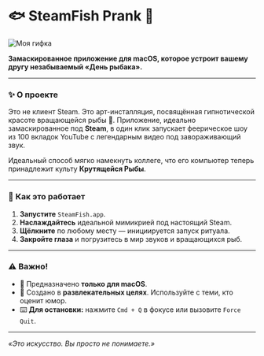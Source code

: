 # 🐟 SteamFish Prank 🎣

![Моя гифка](images/example.gif)

**Замаскированное приложение для macOS, которое устроит вашему другу незабываемый «День рыбака».**

---

### ✨ **О проекте**
Это не клиент Steam. Это арт-инсталляция, посвящённая гипнотической красоте вращающейся рыбы 🐠. Приложение, идеально замаскированное под **Steam**, в один клик запускает феерическое шоу из 100 вкладок YouTube с легендарным видео под завораживающий звук.

Идеальный способ мягко намекнуть коллеге, что его компьютер теперь принадлежит культу **Крутящейся Рыбы**.

---

### 🚀 **Как это работает**
1.  **Запустите** `SteamFish.app`.
2.  **Наслаждайтесь** идеальной мимикрией под настоящий Steam.
3.  **Щёлкните** по любому месту — инициируется запуск ритуала.
4.  **Закройте глаза** и погрузитесь в мир звуков и вращающихся рыб.

---

### ⚠️ **Важно!**
*   🍎 Предназначено **только для macOS**.
*   🤣 Создано в **развлекательных целях**. Используйте с теми, кто оценит юмор.
*   ⌨️ **Для остановки:** нажмите `Cmd + Q` в фокусе или вызовите `Force Quit`.

---

*«Это искусство. Вы просто не понимаете.»*
